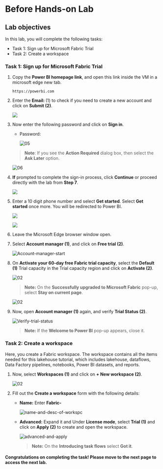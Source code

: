# Before Hands-on Lab 

## Lab objectives

In this lab, you will complete the following tasks:

- Task 1: Sign up for Microsoft Fabric Trial
- Task 2: Create a workspace

### Task 1: Sign up for Microsoft Fabric Trial

1. Copy the **Power BI homepage link**, and open this link inside the VM in a microsoft edge new tab.

   ```
   https://powerbi.com
   ```

1. Enter the **Email: <inject key="AzureAdUserEmail"></inject>** (1) to check if you need to create a new account and click on **Submit (2)**.

   ![](Images/01/dp-600-lab01-40.png)

1. Now enter the following password and click on **Sign in**.
   * Password: <inject key="AzureAdUserPassword"></inject>
   
     ![05](./Images/gs/05.png)

   > **Note**: If you see the **Action Required** dialog box, then select the **Ask Later** option.

      ![06](./Images/gs/06-1.png)

1. **If** prompted to complete the sign-in process, click **Continue** or proceed directly with the lab from **Step 7**.

   ![](Images/dp-600-lab01-2.png)
   
1. Enter a 10 digit phone number and select **Get started**. Select **Get started** once more. You will be redirected to Power BI.
   
   ![](Images/dp-600-lab01-4.png)
   
   ![](Images/dp-600-lab01-5.png)
   
1. Leave the Microsoft Edge browser window open.

1. Select **Account manager (1)**, and click on **Free trial (2)**.

   ![Account-manager-start](./Images/dp6001.png)

1. On **Activate your 60-day free Fabric trial capacity**, select the **Default (1)** Trial capacity in the Trial capacity region and click on **Activate (2)**.

    ![02](./Images/01/activate-freetrial-1203.png)

    >**Note:** On the **Successfully upgraded to Microsoft Fabric** pop-up, select **Stay on current page**.

      ![02](./Images/01/dp-600-newimage2.png)

1. Now, open **Account manager (1)** again, and verify **Trial Status (2)**.

   ![Verify-trial-status](./Images/ws/10.png)

   >**Note:** If the **Welcome to Power BI** pop-up appears, close it.

### Task 2: Create a workspace

Here, you create a Fabric workspace. The workspace contains all the items needed for this lakehouse tutorial, which includes lakehouse, dataflows, Data Factory pipelines, notebooks, Power BI datasets, and reports.

1.  Now, select **Workspaces (1)** and click on **+ New workspace (2)**.

    ![02](./Images/01/dp-600-newimage3.png)

2. Fill out the **Create a workspace** form with the following details:

   - **Name:** Enter **Fabric-<inject key="DeploymentID" enableCopy="false"/>**

      ![name-and-desc-of-workspc](Images/fabric.png)

   - **Advanced:** Expand it and Under **License mode**, select **Trial (1)** and click on **Apply (2)** to create and open the workspace.

      ![advanced-and-apply](Images/fabric(2).png)

      >**Note:** On the **Introducing task flows** select **Got it**.

#### Congratulations on completing the task! Please move to the next page to access the next lab.
